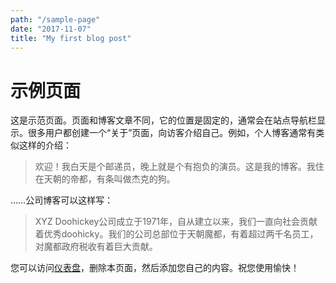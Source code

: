 ```yaml
---
path: "/sample-page"
date: "2017-11-07"
title: "My first blog post"
---
```


# 示例页面

这是示范页面。页面和博客文章不同，它的位置是固定的，通常会在站点导航栏显示。很多用户都创建一个“关于”页面，向访客介绍自己。例如，个人博客通常有类似这样的介绍： 

> 欢迎！我白天是个邮递员，晚上就是个有抱负的演员。这是我的博客。我住在天朝的帝都，有条叫做杰克的狗。

……公司博客可以这样写： 

> XYZ Doohickey公司成立于1971年，自从建立以来，我们一直向社会贡献着优秀doohicky。我们的公司总部位于天朝魔都，有着超过两千名员工，对魔都政府税收有着巨大贡献。

您可以访问[仪表盘](http://qxu0090646.my3w.com/wp-admin/)，删除本页面，然后添加您自己的内容。祝您使用愉快！